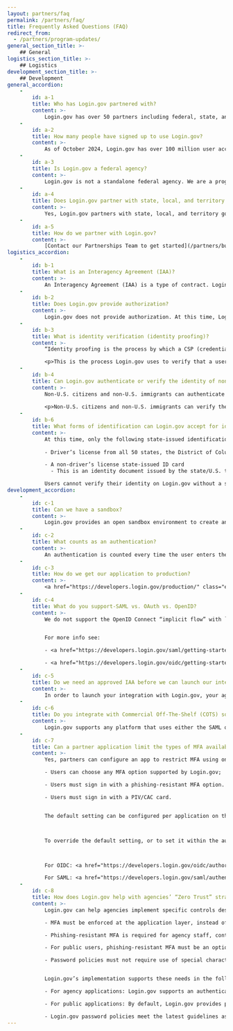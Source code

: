 ```yaml
---
layout: partners/faq
permalink: /partners/faq/
title: Frequently Asked Questions (FAQ)
redirect_from:
  - /partners/program-updates/
general_section_title: >-
    ## General
logistics_section_title: >-
    ## Logistics
development_section_title: >-
    ## Development
general_accordion:
    -
        id: a-1
        title: Who has Login.gov partnered with?
        content: >-
            Login.gov has over 50 partners including federal, state, and local government agencies. Our product is integrated with over 500 applications.
    -
        id: a-2
        title: How many people have signed up to use Login.gov?
        content: >-
            As of October 2024, Login.gov has over 100 million user accounts with more than 300 million sign-ins annually.
    -
        id: a-3
        title: Is Login.gov a federal agency?
        content: >-
            Login.gov is not a standalone federal agency. We are a program of the [General Services Administration](https://www.gsa.gov/) (GSA), an agency of the U.S. federal government. The program is run by the [Technology Transformation Services](https://www.gsa.gov/about-us/organization/federal-acquisition-service/technology-transformation-services) (TTS), a group that leads the digital transformation of the federal government by helping agencies build, buy, and share technology that allows them to provide more accessible, efficient, and effective products and services for the American people.
    -
        id: a-4
        title: Does Login.gov partner with state, local, and territory governments?
        content: >-
            Yes, Login.gov partners with state, local, and territory governments. These government entities need simple and secure solutions to help the public access services and resources, and with this partnership, they can leverage Login.gov to create a seamless and secure sign-in experience for the public to access these services and resources. [Learn more about the path to partnership](/partners/state-and-local/){:class="usa-nav_link caret"}
    -
        id: a-5
        title: How do we partner with Login.gov?
        content: >-
            [Contact our Partnerships Team to get started](/partners/business-inquiries/){:class="external-link"}. We’ll work with you to understand and capture your needs and requirements at a high level. Together, we’ll decide whether Login.gov makes sense for your particular agency and use case. If we decide to move forward, the next step is to sign an [Interagency Agreement (IAA)](/partners/get-started/#interagency-agreement-iaa-process). This signals a mutual commitment which allows us to commit further resources to technical discovery and integration and migration planning.
logistics_accordion:
    -
        id: b-1
        title: What is an Interagency Agreement (IAA)?
        content: >-
            An Interagency Agreement (IAA) is a type of contract. Login.gov is a cost-recoverable federal service, which means we must, by law, charge other agencies for our work. Our partnership and financial engagement will be governed by the IAA. 
    -
        id: b-2
        title: Does Login.gov provide authorization?
        content: >-
            Login.gov does not provide authorization. At this time, Login.gov supports authentication and identity verification capabilities. We encourage agencies to take the lead on determining the best strategy for their role management and authorization. 
    -
        id: b-3
        title: What is identity verification (identity proofing)?
        content: >-
            “Identity proofing is the process by which a CSP (credentialing service provider) collects, validates, and verifies information about a person.” <em> - NIST SP 800-63-3, Digital Identity Guidelines</em>

            <p>This is the process Login.gov uses to verify that a user is who they say they are. While many agencies can validate an individual’s identity through an in-person proofing experience, we developed an online application that allows individuals to have their identities verified from their smartphone or computer.</p>
    -
        id: b-4
        title: Can Login.gov authenticate or verify the identity of non-U.S. citizens or non-U.S. immigrants (not a U.S. citizen, U.S. national, lawful permanent resident, or traveling to the United States on an immigrant visa)?
        content: >-
            Non-U.S. citizens and non-U.S. immigrants can authenticate with Login.gov, though select features (e.g., SMS / voice OTC for MFA) may be restricted in certain countries. Check our [International phone number support](/help/manage-your-account/international-phone-support/){:class="external-link"} for a complete list that Login.gov supports for authenticating end-users.
            
            <p>Non-U.S. citizens and non-U.S. immigrants can verify their identity (i.e., “proof”) with Login.gov as long as they have a valid U.S. state-issued ID, Social Security number (SSN), and U.S. address.</p>
    -
        id: b-6
        title: What forms of identification can Login.gov accept for identity proofing?
        content: >-
            At this time, only the following state-issued identification is accepted: 
    
            - Driver’s license from all 50 states, the District of Columbia (DC), and other U.S. territories (American Samoa, Guam, U.S. Virgin Islands, Mariana Islands and Puerto Rico)

            - A non-driver’s license state-issued ID card
              - This is an identity document issued by the state/U.S. territory that asserts identity but does not give driving privileges.

            Users cannot verify their identity on Login.gov without a state-issued ID. We’re currently working to add more ways to verify identity. <a href="https://login.gov/help/verify-your-identity/how-to-verify-your-identity/" class="external-link">Learn more about the requirements for verifying identity</a>
development_accordion:
    -
        id: c-1
        title: Can we have a sandbox?
        content: >-
            Login.gov provides an open sandbox environment to create and test integrations between Login.gov and your applications. In the sandbox environment, we provide a Dashboard where you can manage your test applications. <a href="https://developers.login.gov/testing/#getting-access-to-the-logingov-sandbox" class="external-link">Visit the Developer guide to get started with our sandbox</a>.
    -
        id: c-2
        title: What counts as an authentication?
        content: >-
            An authentication is counted every time the user enters their username/password and is successfully redirected back to a given application.
    -
        id: c-3
        title: How do we get our application to production?
        content: >-
            <a href="https://developers.login.gov/production/" class="external-link">Check Production deployment for more details</a>. We deploy changes to our production configuration on Tuesday and Thursday by the close of the business day. If regular deployment is scheduled for a holiday then it will be completed on an alternate day. 
    -
        id: c-4
        title: What do you support-SAML vs. OAuth vs. OpenID?
        content: >-
            We do not support the OpenID Connect “implicit flow” with `client_secret` because it is [not recommended by the OAuth group](https://oauth.net/2/grant-types/implicit/){:class="external-link"} for security reasons. We do support OpenID Connect `private_key_jwt` and PKCE.


            For more info see:

            - <a href="https://developers.login.gov/saml/getting-started/" class="external-link">SAML developer guide</a>

            - <a href="https://developers.login.gov/oidc/getting-started/" class="external-link">OpenID Connect developer guide</a>
    -
        id: c-5
        title: Do we need an approved IAA before we can launch our integration with Login.gov?
        content: >-
            In order to launch your integration with Login.gov, your agency must first complete an IAA. You can test your application during the IAA process. Once testing is complete and the IAA has been executed, Login.gov aims to launch your integration within two weeks. We recommend a grace period between deployment of your Login.gov configuration and implementation on your site. [Learn more about our IAA process](/partners/get-started/#iaa-anchor){:class="usa-nav_link caret"}
    -
        id: c-6
        title: Do you integrate with Commercial Off-The-Shelf (COTS) solutions?
        content: >-
            Login.gov supports any platform that uses either the SAML or OpenID Connect (OIDC) protocol.
    -
        id: c-7
        title: Can a partner application limit the types of MFA available?
        content: >-
            Yes, partners can configure an app to restrict MFA using one of these options: 

            - Users can choose any MFA option supported by Login.gov;

            - Users must sign in with a phishing-resistant MFA option. Login.gov supports the following phishing-resistant options: Face/touch unlock, security key (such as yubikeys), and PIV/CAC cards; or

            - Users must sign in with a PIV/CAC card.


            The default setting can be configured per application on the partner dashboard, and it can be overridden on a per-request basis.



            To override the default setting, or to set it within the authentication request, please refer to our developer documentation, under the "Authentication Assurance (AAL) Values" dropdown.



            For OIDC: <a href="https://developers.login.gov/oidc/authorization/" class="external-link">https://developers.login.gov/oidc/authorization/</a>

            For SAML: <a href="https://developers.login.gov/saml/authentication/" class="external-link">https://developers.login.gov/saml/authentication/</a>
    -
        id: c-8
        title: How does Login.gov help with agencies’ “Zero Trust” strategy?
        content: >-
            Login.gov can help agencies implement specific controls described in <a href="https://www.whitehouse.gov/wp-content/uploads/2022/01/M-22-09.pdf" class="external-link">OMB M-22-09</a>, which provides guidance on the “Zero-Trust” Executive Order. According to that memo, agencies must use strong MFA throughout their enterprise:

            - MFA must be enforced at the application layer, instead of the network layer.

            - Phishing-resistant MFA is required for agency staff, contractors, and partners.

            - For public users, phishing-resistant MFA must be an option.

            - Password policies must not require use of special characters or regular rotation.


            Login.gov’s implementation supports these needs in the following ways:

            - For agency applications: Login.gov supports an authentication request that requires a user to authenticate with a phishing-resistant MFA supported by Login.gov–such as face/touch unlock, security key, or PIV/CAC card.

            - For public applications: By default, Login.gov provides phishing-resistant MFA as an option.

            - Login.gov password policies meet the latest guidelines as per NIST 800-63B 5.1.1.2, including the requirements mentioned in OMB M-22-09.
---
```

